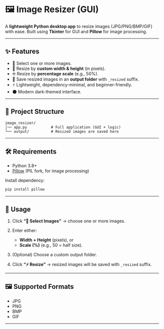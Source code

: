# 🖼️ Image Resizer (GUI)

A **lightweight Python desktop app** to resize images (JPG/PNG/BMP/GIF) with ease.
Built using **Tkinter** for GUI and **Pillow** for image processing.

---

## ✨ Features

- 📂 Select one or more images.
- 📏 Resize by **custom width & height** (in pixels).
- ➗ Resize by **percentage scale** (e.g., 50%).
- 💾 Save resized images in an **output folder** with `_resized` suffix.
- ⚡ Lightweight, dependency-minimal, and beginner-friendly.
- 🌑 Modern dark-themed interface.

---

## 📂 Project Structure

```
image_resizer/
│── app.py           # Full application (GUI + logic)
└── output/          # Resized images are saved here
```

---

## 🛠️ Requirements

- Python 3.8+
- [Pillow](https://pypi.org/project/pillow/) (PIL fork, for image processing)

Install dependency:

```bash
pip install pillow
```

---

## 📖 Usage

1. Click **“📂 Select Images”** → choose one or more images.
2. Enter either:

   - **Width + Height** (pixels), or
   - **Scale (%)** (e.g., 50 = half size).

3. (Optional) Choose a custom output folder.
4. Click **“⚡ Resize”** → resized images will be saved with `_resized` suffix.

---

## 🖼️ Supported Formats

- JPG
- PNG
- BMP
- GIF

---
